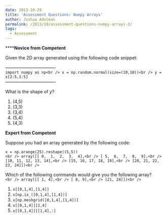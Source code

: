 ```yaml
---
date: 2013-10-29
title: 'Assessment Questions: Numpy Arrays'
author: Joshua Adelman
permalink: /2013/10/assessment-questions-numpy-arrays-3/
tags:
  - Assessment
---
```

******Novice from Competent**

Given the 2D array generated using the following code snippet:

&#8212;&#8212;&#8212;&#8212;&#8212;&#8212;&#8212;&#8212;&#8212;&#8212;&#8212;-  
`import numpy as np<br />
x = np.random.normal(size=(10,10))<br />
y = x[2:5,1:5]`  
&#8212;&#8212;&#8212;&#8212;&#8212;&#8212;&#8212;&#8212;&#8212;&#8212;&#8212;-

What is the shape of *y*?

1.  (4,5)
2.  (3,3)
3.  (3,4)
4.  (5,4)
5.  (4,3)

**Expert from Competent**

Suppose you had an array generated by the following code:

`x = np.arange(25).reshape((5,5))`  
`<br />
array([[ 0,  1,  2,  3,  4],<br />
[ 5,  6,  7,  8,  9],<br />
[10, 11, 12, 13, 14],<br />
[15, 16, 17, 18, 19],<br />
[20, 21, 22, 23, 24]])<br />
`

Which of the following commands would give you the following array?  
`<br />
array([[ 1, 4],<br />
[ 6, 9],<br />
[21, 24]])<br />
`

1.  `x[[0,1,4],[1,4]]`
2.  `x[np.ix_([0,1,4],[1,4])]`
3.  `x[np.meshgrid([0,1,4],[1,4])]`
4.  `x[[0,1,4]][1,4]`
5.  `x[[0,1,4]][[1,4],:]`
